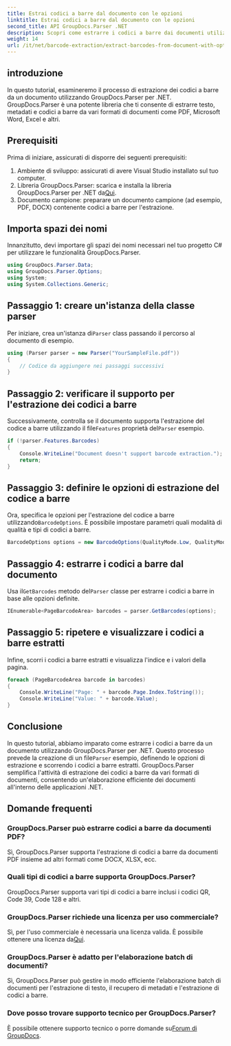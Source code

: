 ```yaml
---
title: Estrai codici a barre dal documento con le opzioni
linktitle: Estrai codici a barre dal documento con le opzioni
second_title: API GroupDocs.Parser .NET
description: Scopri come estrarre i codici a barre dai documenti utilizzando GroupDocs.Parser per .NET. Tutorial completo con esempi di codice e domande frequenti.
weight: 14
url: /it/net/barcode-extraction/extract-barcodes-from-document-with-options/
---
```

## introduzione
In questo tutorial, esamineremo il processo di estrazione dei codici a barre da un documento utilizzando GroupDocs.Parser per .NET. GroupDocs.Parser è una potente libreria che ti consente di estrarre testo, metadati e codici a barre da vari formati di documenti come PDF, Microsoft Word, Excel e altri.
## Prerequisiti
Prima di iniziare, assicurati di disporre dei seguenti prerequisiti:
1. Ambiente di sviluppo: assicurati di avere Visual Studio installato sul tuo computer.
2.  Libreria GroupDocs.Parser: scarica e installa la libreria GroupDocs.Parser per .NET da[Qui](https://releases.groupdocs.com/parser/net/).
3. Documento campione: preparare un documento campione (ad esempio, PDF, DOCX) contenente codici a barre per l'estrazione.

## Importa spazi dei nomi
Innanzitutto, devi importare gli spazi dei nomi necessari nel tuo progetto C# per utilizzare le funzionalità GroupDocs.Parser.
```csharp
using GroupDocs.Parser.Data;
using GroupDocs.Parser.Options;
using System;
using System.Collections.Generic;
```
## Passaggio 1: creare un'istanza della classe parser
 Per iniziare, crea un'istanza di`Parser` class passando il percorso al documento di esempio.
```csharp
using (Parser parser = new Parser("YourSampleFile.pdf"))
{
    // Codice da aggiungere nei passaggi successivi
}
```
## Passaggio 2: verificare il supporto per l'estrazione dei codici a barre
 Successivamente, controlla se il documento supporta l'estrazione del codice a barre utilizzando il file`Features` proprietà del`Parser` esempio.
```csharp
if (!parser.Features.Barcodes)
{
    Console.WriteLine("Document doesn't support barcode extraction.");
    return;
}
```
## Passaggio 3: definire le opzioni di estrazione del codice a barre
 Ora, specifica le opzioni per l'estrazione del codice a barre utilizzando`BarcodeOptions`. È possibile impostare parametri quali modalità di qualità e tipi di codici a barre.
```csharp
BarcodeOptions options = new BarcodeOptions(QualityMode.Low, QualityMode.Low, "QR");
```
## Passaggio 4: estrarre i codici a barre dal documento
 Usa il`GetBarcodes` metodo del`Parser` classe per estrarre i codici a barre in base alle opzioni definite.
```csharp
IEnumerable<PageBarcodeArea> barcodes = parser.GetBarcodes(options);
```
## Passaggio 5: ripetere e visualizzare i codici a barre estratti
Infine, scorri i codici a barre estratti e visualizza l'indice e i valori della pagina.
```csharp
foreach (PageBarcodeArea barcode in barcodes)
{
    Console.WriteLine("Page: " + barcode.Page.Index.ToString());
    Console.WriteLine("Value: " + barcode.Value);
}
```

## Conclusione
 In questo tutorial, abbiamo imparato come estrarre i codici a barre da un documento utilizzando GroupDocs.Parser per .NET. Questo processo prevede la creazione di un file`Parser` esempio, definendo le opzioni di estrazione e scorrendo i codici a barre estratti. GroupDocs.Parser semplifica l'attività di estrazione dei codici a barre da vari formati di documenti, consentendo un'elaborazione efficiente dei documenti all'interno delle applicazioni .NET.

## Domande frequenti
### GroupDocs.Parser può estrarre codici a barre da documenti PDF?
Sì, GroupDocs.Parser supporta l'estrazione di codici a barre da documenti PDF insieme ad altri formati come DOCX, XLSX, ecc.
### Quali tipi di codici a barre supporta GroupDocs.Parser?
GroupDocs.Parser supporta vari tipi di codici a barre inclusi i codici QR, Code 39, Code 128 e altri.
### GroupDocs.Parser richiede una licenza per uso commerciale?
 Sì, per l'uso commerciale è necessaria una licenza valida. È possibile ottenere una licenza da[Qui](https://purchase.groupdocs.com/buy).
### GroupDocs.Parser è adatto per l'elaborazione batch di documenti?
Sì, GroupDocs.Parser può gestire in modo efficiente l'elaborazione batch di documenti per l'estrazione di testo, il recupero di metadati e l'estrazione di codici a barre.
### Dove posso trovare supporto tecnico per GroupDocs.Parser?
 È possibile ottenere supporto tecnico o porre domande su[Forum di GroupDocs](https://forum.groupdocs.com/c/parser/17).